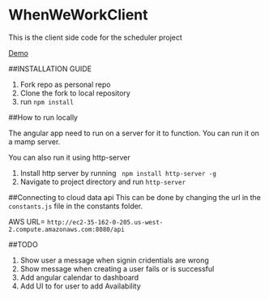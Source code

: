 # WhenWeWorkClient
This is the client side code for the scheduler project

[Demo](http://williamkwao.com/hdsp/#/signin)

##INSTALLATION GUIDE
1. Fork repo as personal repo
2. Clone the fork to local repository
3. run `npm install `

##How to run locally


The angular app need to run on a server for it to function. You can run it on a mamp server.

You can also run it using http-server
  1. Install http server by running ` npm install http-server -g`
  2. Navigate to project directory and run `http-server` 

##Connecting to cloud data api
This can be done by changing the url in the `constants.js` file in the constants folder.

AWS URL= `http://ec2-35-162-0-205.us-west-2.compute.amazonaws.com:8080/api`

##TODO
 1. Show user a message when signin cridentials are wrong
 2. Show message when creating a user fails or is successful
 3. Add angular calendar to dashboard
 4. Add UI to for user to add Availability


